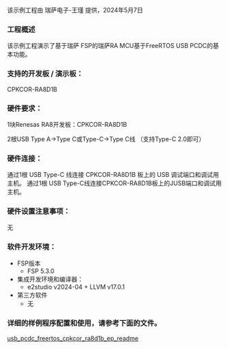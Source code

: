 该示例工程由 瑞萨电子-王瑾 提供，2024年5月7日

### 工程概述

该示例工程演示了基于瑞萨 FSP的瑞萨RA MCU基于FreeRTOS USB PCDC的基本功能。

### 支持的开发板 / 演示板：

CPKCOR-RA8D1B
   
### 硬件要求：

1块Renesas RA8开发板：CPKCOR-RA8D1B

2根USB Type A->Type C或Type-C->Type C线 （支持Type-C 2.0即可）

### 硬件连接：

通过1根 USB Type-C 线连接 CPKCOR-RA8D1B 板上的 USB 调试端口和调试用主机。
通过1根 USB Type-C线连接CPKCOR-RA8D1B板上的JUSB端口和调试用主机。

### 硬件设置注意事项：

无

### 软件开发环境：
   
* FSP版本
  * FSP 5.3.0
* 集成开发环境和编译器：
  * e2studio v2024-04 + LLVM v17.0.1
* 第三方软件
  * 无 
	   

### 详细的样例程序配置和使用，请参考下面的文件。

[usb_pcdc_freertos_cpkcor_ra8d1b_ep_readme](usb_pcdc_freertos_cpkcor_ra8d1b_ep_readme.md)
